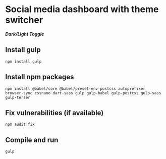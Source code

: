 # Social media dashboard with theme switcher
***Dark/Light Toggle***

## Install gulp
```
npm install gulp
```
## Install npm packages
```
npm install @babel/core @babel/preset-env postcss autoprefixer browser-sync cssnano dart-sass gulp gulp-babel gulp-postcss gulp-sass gulp-terser
```

## Fix vulnerabilities (if available)
```
npm audit fix
```

## Compile and run
```
gulp
```

